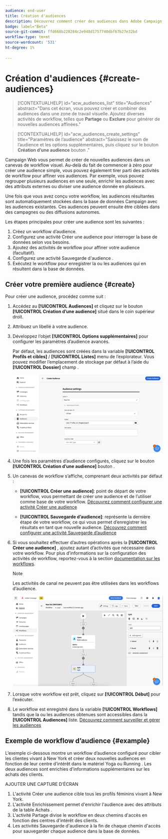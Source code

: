 ```yaml
---
audience: end-user
title: Création d'audiences
description: Découvrez comment créer des audiences dans Adobe Campaign Web
badge: label="Beta"
source-git-commit: ffd668b220284c2e948d1757740dbf67b27e32bd
workflow-type: tm+mt
source-wordcount: '531'
ht-degree: 1%

---
```



# Création d&#39;audiences {#create-audiences}

>[!CONTEXTUALHELP]
>id="acw_audiences_list"
>title="Audiences"
>abstract="Dans cet écran, vous pouvez créer et combiner des audiences dans une zone de travail visuelle. Ajoutez diverses activités de workflow, telles que **Partage** ou **Exclure** pour générer de nouvelles audiences affinées."

>[!CONTEXTUALHELP]
>id="acw_audiences_create_settings"
>title="Paramètres de l’audience"
>abstract="Saisissez le nom de l’audience et les options supplémentaires, puis cliquez sur le bouton **Création d’une audience** bouton ."

Campaign Web vous permet de créer de nouvelles audiences dans un canevas de workflow visuel. Au-delà du fait de commencer à zéro pour créer une audience simple, vous pouvez également tirer parti des activités de workflow pour affiner vos audiences. Par exemple, vous pouvez regrouper plusieurs audiences en une seule, enrichir les audiences avec des attributs externes ou diviser une audience donnée en plusieurs.

Une fois que vous avez conçu votre workflow, les audiences résultantes sont automatiquement stockées dans la base de données Campaign avec les audiences existantes. Ces audiences peuvent ensuite être ciblées dans des campagnes ou des diffusions autonomes.

Les étapes principales pour créer une audience sont les suivantes :

1. Créez un workflow d’audience.
1. Configurez une activité Créer une audience pour interroger la base de données selon vos besoins.
1. Ajoutez des activités de workflow pour affiner votre audience (facultatif).
1. Configurez une activité Sauvegarde d&#39;audience .
1. Exécutez le workflow pour enregistrer la ou les audiences qui en résultent dans la base de données.


## Créer votre première audience {#create}

Pour créer une audience, procédez comme suit :

1. Accédez au **[!UICONTROL Audiences]** et cliquez sur le bouton **[!UICONTROL Création d’une audience]** situé dans le coin supérieur droit.
1. Attribuez un libellé à votre audience.
1. Développez l’objet **[!UICONTROL Options supplémentaires]** pour configurer les paramètres d’audience avancés.

   Par défaut, les audiences sont créées dans la variable **[!UICONTROL Profils et cibles]** / **[!UICONTROL Listes]** menu de l’explorateur. Vous pouvez modifier l’emplacement de stockage par défaut à l’aide du **[!UICONTROL Dossier]** champ .

   ![](assets/audiences-settings.png)

1. Une fois les paramètres d’audience configurés, cliquez sur le bouton **[!UICONTROL Création d’une audience]** bouton .

1. Un canevas de workflow s’affiche, comprenant deux activités par défaut :

   * **[!UICONTROL Créer une audience]**: point de départ de votre workflow, vous permettant de créer une audience et de l’utiliser comme base de votre workflow. [Découvrez comment configurer une activité Créer une audience](../workflows/activities/build-audience.md)

   * **[!UICONTROL Sauvegarde d’audience]**: représente la dernière étape de votre workflow, ce qui vous permet d’enregistrer les résultats en tant que nouvelle audience. [Découvrez comment configurer une activité Sauvegarde d’audience](../workflows/activities/save-audience.md)

1. Si vous souhaitez effectuer d’autres opérations après la **[!UICONTROL Créer une audience]** , ajoutez autant d’activités que nécessaire dans votre workflow. Pour plus d’informations sur la configuration des activités de workflow, reportez-vous à la section [documentation sur les workflows](../workflows/activities/about-activities.md).

   >[!NOTE]
   >
   >Les activités de canal ne peuvent pas être utilisées dans les workflows d’audience.

   ![](assets/audience-creation-canvas.png)

1. Lorsque votre workflow est prêt, cliquez sur **[!UICONTROL Début]** pour l’exécuter.

1. Le workflow est enregistré dans la variable **[!UICONTROL Workflows]** tandis que la ou les audiences obtenues sont accessibles dans la **[!UICONTROL Audiences]** liste. [Découvrez comment surveiller et gérer les audiences](access-audiences.md)

## Exemple de workflow d’audience {#example}

L’exemple ci-dessous montre un workflow d’audience configuré pour cibler les clientes vivant à New York et créer deux nouvelles audiences en fonction de leur centre d’intérêt dans le matériel Yoga ou Running . Les deux audiences sont enrichies d&#39;informations supplémentaires sur les achats des clients.

AJOUTER UNE CAPTURE D’ÉCRAN

1. L&#39;activité Créer une audience cible tous les profils féminins vivant à New York.
1. L&#39;activité Enrichissement permet d&#39;enrichir l&#39;audience avec des attributs de la table Achats .
1. L&#39;activité Partage divise le workflow en deux chemins d&#39;accès en fonction des centres d&#39;intérêt des clients.
1. Les activités Sauvegarde d&#39;audience à la fin de chaque chemin d&#39;accès pour sauvegarder chaque audience dans la base de données.

